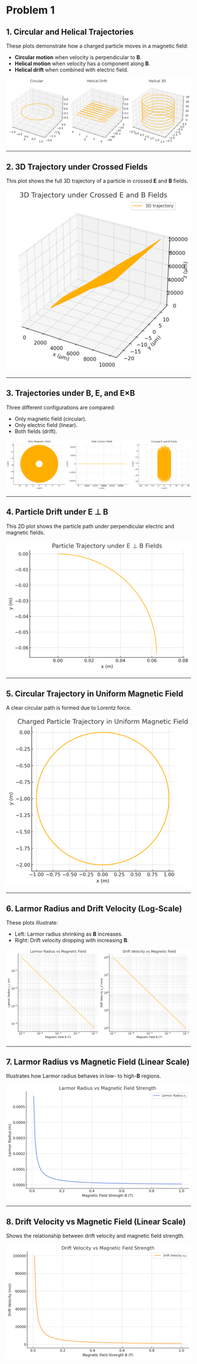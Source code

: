 # Problem 1

## 1. Circular and Helical Trajectories

These plots demonstrate how a charged particle moves in a magnetic field:  
- **Circular motion** when velocity is perpendicular to **B**.  
- **Helical motion** when velocity has a component along **B**.  
- **Helical drift** when combined with electric field.

![Plot4.1.5](../../_pics/plot4.1.5.png)

---

## 2. 3D Trajectory under Crossed Fields
This plot shows the full 3D trajectory of a particle in crossed **E** and **B** fields.

![Plot4.1.2](../../_pics/plot4.1.2.png)

---

## 3. Trajectories under B, E, and E×B

Three different configurations are compared:  
- Only magnetic field (circular).  
- Only electric field (linear).  
- Both fields (drift).

![Plot4.1.1](../../_pics/plot4.1.1.png)

---

## 4. Particle Drift under E ⊥ B
This 2D plot shows the particle path under perpendicular electric and magnetic fields.

![Plot4.1.3](../../_pics/plot4.1.3.png)

---

## 5. Circular Trajectory in Uniform Magnetic Field
A clear circular path is formed due to Lorentz force.

![Plot4.1.4](../../_pics/plot4.1.4.png)

---

## 6. Larmor Radius and Drift Velocity (Log-Scale)

These plots illustrate:  
- Left: Larmor radius shrinking as **B** increases.  
- Right: Drift velocity dropping with increasing **B**.

![Plot4.1.6](../../_pics/plot4.1.6.png)

---

## 7. Larmor Radius vs Magnetic Field (Linear Scale)
Illustrates how Larmor radius behaves in low- to high-**B** regions.

![Plot4.1.7](../../_pics/plot4.1.7.png)

---

## 8. Drift Velocity vs Magnetic Field (Linear Scale)
Shows the relationship between drift velocity and magnetic field strength.

![Plot4.1.8](../../_pics/plot4.1.8.png)
